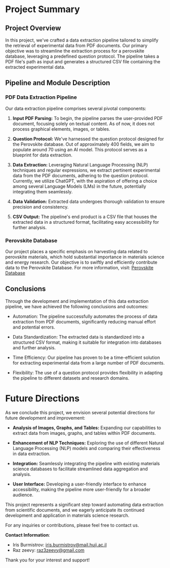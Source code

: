 # Project Summary

## Project Overview

In this project, we've crafted a data extraction pipeline tailored to simplify the retrieval of experimental data from PDF documents. Our primary objective was to streamline the extraction process for a perovskite database, leveraging a predefined question protocol. The pipeline takes a PDF file's path as input and generates a structured CSV file containing the extracted experimental data.

## Pipeline and Module Description

### PDF Data Extraction Pipeline

Our data extraction pipeline comprises several pivotal components:

1. **Input PDF Parsing:** To begin, the pipeline parses the user-provided PDF document, focusing solely on textual content. As of now, it does not process graphical elements, images, or tables.

2. **Question Protocol:** We've harnessed the question protocol designed for the Perovskite database. Out of approximately 400 fields, we aim to populate around 70 using an AI model. This protocol serves as a blueprint for data extraction.

3. **Data Extraction:** Leveraging Natural Language Processing (NLP) techniques and regular expressions, we extract pertinent experimental data from the PDF documents, adhering to the question protocol. Currently, we utilize ChatGPT, with the aspiration of offering a choice among several Language Models (LMs) in the future, potentially integrating them seamlessly.

4. **Data Validation:** Extracted data undergoes thorough validation to ensure precision and consistency.

5. **CSV Output:** The pipeline's end product is a CSV file that houses the extracted data in a structured format, facilitating easy accessibility for further analysis.

### Perovskite Database

Our project places a specific emphasis on harvesting data related to perovskite materials, which hold substantial importance in materials science and energy research. Our objective is to swiftly and efficiently contribute data to the Perovskite Database. For more information, visit: [Perovskite Database](https://www.perovskitedatabase.com/)

## Conclusions

Through the development and implementation of this data extraction pipeline, we have achieved the following conclusions and outcomes:

- Automation: The pipeline successfully automates the process of data extraction from PDF documents, significantly reducing manual effort and potential errors.

- Data Standardization: The extracted data is standardized into a structured CSV format, making it suitable for integration into databases and further analysis.

- Time Efficiency: Our pipeline has proven to be a time-efficient solution for extracting experimental data from a large number of PDF documents.

- Flexibility: The use of a question protocol provides flexibility in adapting the pipeline to different datasets and research domains.

# Future Directions

As we conclude this project, we envision several potential directions for future development and improvement:

- **Analysis of Images, Graphs, and Tables:** Expanding our capabilities to extract data from images, graphs, and tables within PDF documents.

- **Enhancement of NLP Techniques:** Exploring the use of different Natural Language Processing (NLP) models and comparing their effectiveness in data extraction.

- **Integration:** Seamlessly integrating the pipeline with existing materials science databases to facilitate streamlined data aggregation and analysis.

- **User Interface:** Developing a user-friendly interface to enhance accessibility, making the pipeline more user-friendly for a broader audience.

This project represents a significant step toward automating data extraction from scientific documents, and we eagerly anticipate its continued development and application in materials science research.

For any inquiries or contributions, please feel free to contact us.

**Contact Information**:

- Iris Burmistrov: iris.burmistrov@mail.huji.ac.il
- Raz zeevy: raz3zeevy@gmail.com

Thank you for your interest and support!
